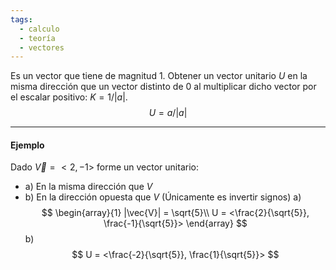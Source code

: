 ```yaml
---
tags:
  - calculo
  - teoría
  - vectores
---
```

Es un vector que tiene de magnitud 1.
Obtener un vector unitario $U$ en la misma dirección que un vector distinto de 0 al multiplicar dicho vector por el escalar positivo: $K = 1/|a|$.
$$U = a/|a|$$
***
#### Ejemplo
Dado $\vec{V} = <2, -1>$ forme un vector unitario:
- a) En la misma dirección que $V$
- b) En la dirección opuesta que $V$ (Únicamente es invertir signos)
a)
$$
\begin{array}{1}
|\vec{V}| = \sqrt{5}\\
U = <\frac{2}{\sqrt{5}}, \frac{-1}{\sqrt{5}}> 
\end{array}
$$
b)
$$
U = <\frac{-2}{\sqrt{5}}, \frac{1}{\sqrt{5}}> 
$$
